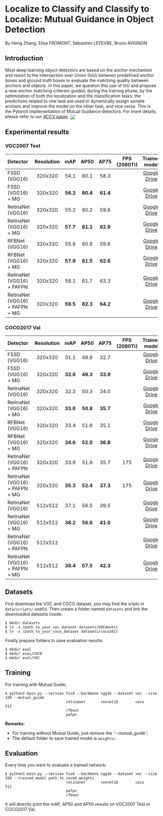 # Localize to Classify and Classify to Localize: Mutual Guidance in Object Detection
By Heng Zhang, Elisa FROMONT, Sébastien LEFEVRE, Bruno AVIGNON
## Introduction
Most deep learning object detectors are based on the anchor mechanism and resort to the Intersection over Union (IoU) between predefined anchor boxes and ground truth boxes to evaluate the matching quality between anchors and objects. In this paper, we question this use of IoU and propose a new anchor matching criterion guided, during the training phase, by the optimization of both the localization and the classification tasks: the predictions related to one task are used to dynamically assign sample anchors and improve the model on the other task, and vice versa. This is the Pytorch implementation of Mutual Guidance detectors. For more details, please refer to our [ACCV paper](https://arxiv.org/pdf/2009.14085.pdf).
<img align="center" src="https://github.com/zhangheng19931123/MutualGuide/blob/master/doc/compare.png">
&nbsp;
&nbsp;
## Experimental results
### VOC2007 Test
| **Detector** | **Resolution** | **mAP** | **AP50** | **AP75** | **FPS** (2080Ti) | **Trained model** |
|:-------|:-----:|:-------:|:-------:|:-------:|:-------:|:-------:|
| FSSD (VGG16) | 320x320 | 54.1 | 80.1 | 58.3 |  | [Google Drive](xxxxxxxx) |
| FSSD (VGG16) + MG | 320x320 | **56.2** | **80.4** | **61.4** |  | [Google Drive](xxxxxxxx) |
| RetinaNet (VGG16) | 320x320 | 55.2 | 80.2 | 59.6 |  | [Google Drive](xxxxxxxx) |
| RetinaNet (VGG16) + MG | 320x320 | **57.7** | **81.1** | **62.9** |  | [Google Drive](xxxxxxxx) |
| RFBNet (VGG16) | 320x320 | 55.6 | 80.9 | 59.6 |  | [Google Drive](xxxxxxxx) |
| RFBNet (VGG16) + MG | 320x320 | **57.9** | **81.5** | **62.6** |  | [Google Drive](xxxxxxxx) |
| RetinaNet (VGG16) + PAFPN | 320x320 | 58.1 | 81.7 | 63.3 | | [Google Drive](xxxxxxxx) |
| RetinaNet (VGG16) + PAFPN + MG | 320x320 | **59.5** | **82.3** | **64.2** | | [Google Drive](xxxxxxxx) |
### COCO2017 Val
| **Detector** | **Resolution** | **mAP** | **AP50** | **AP75** | **FPS** (2080Ti) | **Trained model** |
|:-------|:-----:|:-------:|:-------:|:-------:|:-------:|:-------:|
| FSSD (VGG16) | 320x320 | 31.1 | 48.9 | 32.7 |  | [Google Drive](xxxxxxxx) |
| FSSD (VGG16) + MG | 320x320 | **32.0** | **49.3** | **33.9** |  | [Google Drive](xxxxxxxx) |
| RetinaNet (VGG16) | 320x320 | 32.3 | 50.3 | 34.0 |  | [Google Drive](xxxxxxxx) |
| RetinaNet (VGG16) + MG | 320x320 | **33.6** | **50.8** | **35.7** |  | [Google Drive](xxxxxxxx) |
| RFBNet (VGG16) | 320x320 | 33.4 | 51.6 | 35.1 |  | [Google Drive](xxxxxxxx) |
| RFBNet (VGG16) + MG | 320x320 | **34.6** | **52.0** | **36.8** |  | [Google Drive](xxxxxxxx) |
| RetinaNet (VGG16) + PAFPN | 320x320 | 33.9 | 51.9 | 35.7 | 175 | [Google Drive](xxxxxxxx) |
| RetinaNet (VGG16) + PAFPN + MG | 320x320 | **35.3** | **52.4** | **37.3** | 175 | [Google Drive](xxxxxxxx) |
| RetinaNet (VGG16) | 512x512 | 37.1 | 56.5 | 39.5 |  | [Google Drive](xxxxxxxx) |
| RetinaNet (VGG16) + MG | 512x512 | **38.2** | **56.6** | **41.0** |  | [Google Drive](xxxxxxxx) |
| RetinaNet (VGG16) + PAFPN | 512x512 |  |  |  |  | [Google Drive](xxxxxxxx) |
| RetinaNet (VGG16) + PAFPN + MG | 512x512 | **39.4** | **57.5** | **42.3** |  | [Google Drive](xxxxxxxx) |
## Datasets
First download the VOC and COCO dataset, you may find the sripts in `data/scripts/` useful.
Then create a folder named `datasets` and link the downloaded datasets inside:
```Shell
$ mkdir datasets
$ ln -s /path_to_your_voc_dataset datasets/VOCdevkit
$ ln -s /path_to_your_coco_dataset datasets/coco2017
```
Finally prepare folders to save evaluation results:
```Shell
$ mkdir eval
$ mkdir eval/COCO
$ mkdir eval/VOC
```
## Training
For training with Mutual Guide:
```Shell
$ python3 main.py --version fssd --backbone vgg16 --dataset voc --size 320 --mutual_guide
                            retinanet       resnet18        coco       512
                            rfbnet
                            pafpn
```
**Remarks:**
- For training without Mutual Guide, just remove the '--mutual_guide';
- The default folder to save trained model is `weights/`.
## Evaluation
Every time you want to evaluate a trained network:
```Shell
$ python3 main.py --version fssd --backbone vgg16 --dataset voc --size 320 --trained_model path_to_saved_weights
                            retinanet       resnet18        coco       512
                            pafpn
                            rfbnet
```
It will directly print the mAP, AP50 and AP50 results on VOC2007 Test or COCO2017 Val.
